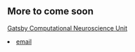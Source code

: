 
## More to come soon 
[Gatsby Computational Neuroscience Unit](http://www.gatsby.ucl.ac.uk/)

<li><a href="mailto:hankquinlanhub@gmail.com">email</a></li>

